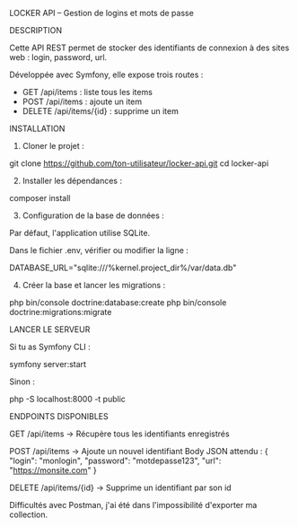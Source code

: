 LOCKER API – Gestion de logins et mots de passe

DESCRIPTION

Cette API REST permet de stocker des identifiants de connexion à des sites web : login, password, url.

Développée avec Symfony, elle expose trois routes :
- GET /api/items : liste tous les items
- POST /api/items : ajoute un item
- DELETE /api/items/{id} : supprime un item

INSTALLATION

1. Cloner le projet :

git clone https://github.com/ton-utilisateur/locker-api.git
cd locker-api

2. Installer les dépendances :

composer install

3. Configuration de la base de données :

Par défaut, l'application utilise SQLite.

Dans le fichier .env, vérifier ou modifier la ligne :

DATABASE_URL="sqlite:///%kernel.project_dir%/var/data.db"

4. Créer la base et lancer les migrations :

php bin/console doctrine:database:create
php bin/console doctrine:migrations:migrate

LANCER LE SERVEUR

Si tu as Symfony CLI :

symfony server:start

Sinon :

php -S localhost:8000 -t public

ENDPOINTS DISPONIBLES

GET /api/items
→ Récupère tous les identifiants enregistrés

POST /api/items
→ Ajoute un nouvel identifiant
Body JSON attendu :
{
  "login": "monlogin",
  "password": "motdepasse123",
  "url": "https://monsite.com"
}

DELETE /api/items/{id}
→ Supprime un identifiant par son id

Difficultés avec Postman, j'ai été dans l'impossibilité d'exporter ma collection.
